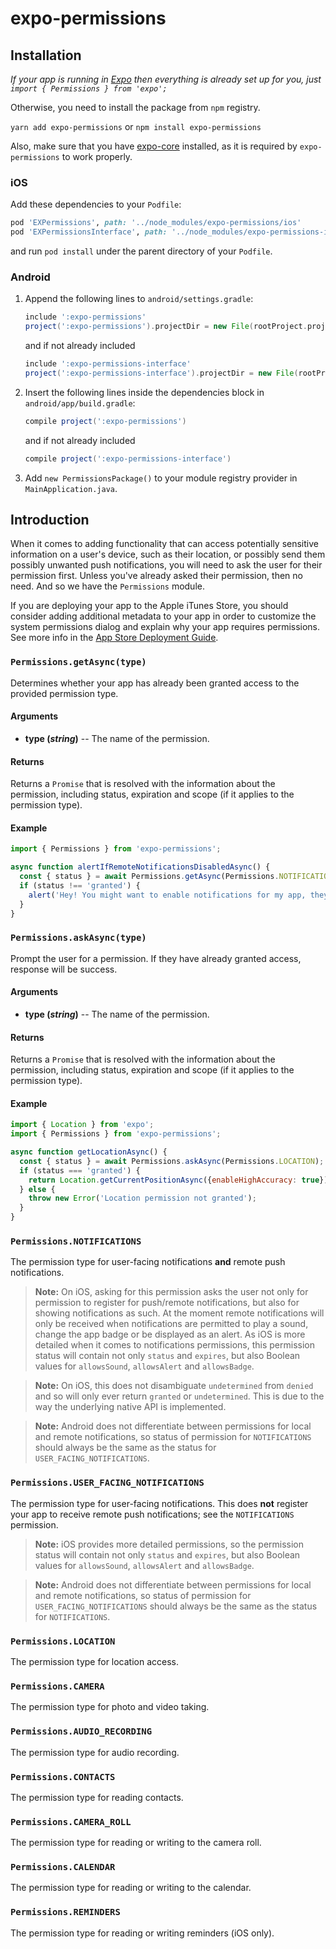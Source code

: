 # expo-permissions

## Installation

*If your app is running in [Expo](https://expo.io) then everything is already set up for you, just `import { Permissions } from 'expo';`*

Otherwise, you need to install the package from `npm` registry.

`yarn add expo-permissions` or `npm install expo-permissions`

Also, make sure that you have [expo-core](https://github.com/expo/expo-core) installed, as it is required by `expo-permissions` to work properly.

### iOS

Add these dependencies to your `Podfile`:

```ruby
pod 'EXPermissions', path: '../node_modules/expo-permissions/ios'
pod 'EXPermissionsInterface', path: '../node_modules/expo-permissions-interface/ios'
```

and run `pod install` under the parent directory of your `Podfile`.

### Android

1. Append the following lines to `android/settings.gradle`:
   ```gradle
   include ':expo-permissions'
   project(':expo-permissions').projectDir = new File(rootProject.projectDir, '../node_modules/expo-permissions/android')
   ```
   and if not already included
   ```gradle
   include ':expo-permissions-interface'
   project(':expo-permissions-interface').projectDir = new File(rootProject.projectDir, '../node_modules/expo-permissions-interface/android')
   ```
2. Insert the following lines inside the dependencies block in `android/app/build.gradle`:
   ```gradle
   compile project(':expo-permissions')
   ```
   and if not already included
   ```gradle
   compile project(':expo-permissions-interface')
   ```
3.  Add `new PermissionsPackage()` to your module registry provider in `MainApplication.java`.

## Introduction

When it comes to adding functionality that can access potentially sensitive information on a user's device, such as their location, or possibly send them possibly unwanted push notifications, you will need to ask the user for their permission first. Unless you've already asked their permission, then no need. And so we have the `Permissions` module.

If you are deploying your app to the Apple iTunes Store, you should consider adding additional metadata to your app in order to customize the system permissions dialog and explain why your app requires permissions. See more info in the [App Store Deployment Guide](../guides/app-stores.html#system-permissions-dialogs-on-ios).

### `Permissions.getAsync(type)`

Determines whether your app has already been granted access to the provided permission type.

#### Arguments

-   **type (_string_)** -- The name of the permission.

#### Returns

Returns a `Promise` that is resolved with the information about the permission, including status, expiration and scope (if it applies to the permission type).

#### Example

```javascript
import { Permissions } from 'expo-permissions';

async function alertIfRemoteNotificationsDisabledAsync() {
  const { status } = await Permissions.getAsync(Permissions.NOTIFICATIONS);
  if (status !== 'granted') {
    alert('Hey! You might want to enable notifications for my app, they are good.');
  }
}
```

### `Permissions.askAsync(type)`

Prompt the user for a permission. If they have already granted access, response will be success.

#### Arguments

-   **type (_string_)** -- The name of the permission.

#### Returns

Returns a `Promise` that is resolved with the information about the permission, including status, expiration and scope (if it applies to the permission type).

#### Example

```javascript
import { Location } from 'expo';
import { Permissions } from 'expo-permissions';

async function getLocationAsync() {
  const { status } = await Permissions.askAsync(Permissions.LOCATION);
  if (status === 'granted') {
    return Location.getCurrentPositionAsync({enableHighAccuracy: true});
  } else {
    throw new Error('Location permission not granted');
  }
}
```

### `Permissions.NOTIFICATIONS`

The permission type for user-facing notifications **and** remote push notifications.

> **Note:** On iOS, asking for this permission asks the user not only for permission to register for push/remote notifications, but also for showing notifications as such. At the moment remote notifications will only be received when notifications are permitted to play a sound, change the app badge or be displayed as an alert. As iOS is more detailed when it comes to notifications permissions, this permission status will contain not only `status` and `expires`, but also Boolean values for `allowsSound`, `allowsAlert` and `allowsBadge`.

> **Note:** On iOS, this does not disambiguate `undetermined` from `denied` and so will only ever return `granted` or `undetermined`. This is due to the way the underlying native API is implemented.

> **Note:** Android does not differentiate between permissions for local and remote notifications, so status of permission for `NOTIFICATIONS` should always be the same as the status for `USER_FACING_NOTIFICATIONS`.

### `Permissions.USER_FACING_NOTIFICATIONS`

The permission type for user-facing notifications. This does **not** register your app to receive remote push notifications; see the `NOTIFICATIONS` permission.

> **Note:** iOS provides more detailed permissions, so the permission status will contain not only `status` and `expires`, but also Boolean values for `allowsSound`, `allowsAlert` and `allowsBadge`.

> **Note:** Android does not differentiate between permissions for local and remote notifications, so status of permission for `USER_FACING_NOTIFICATIONS` should always be the same as the status for `NOTIFICATIONS`.

### `Permissions.LOCATION`

The permission type for location access.

### `Permissions.CAMERA`

The permission type for photo and video taking.

### `Permissions.AUDIO_RECORDING`

The permission type for audio recording.

### `Permissions.CONTACTS`

The permission type for reading contacts.

### `Permissions.CAMERA_ROLL`

The permission type for reading or writing to the camera roll.

### `Permissions.CALENDAR`

The permission type for reading or writing to the calendar.

### `Permissions.REMINDERS`

The permission type for reading or writing reminders (iOS only).
